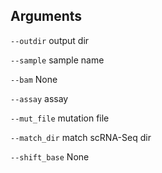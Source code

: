 

## Arguments
`--outdir` output dir

`--sample` sample name

`--bam` None

`--assay` assay

`--mut_file` mutation file

`--match_dir` match scRNA-Seq dir

`--shift_base` None

